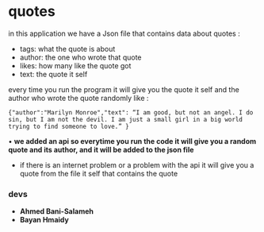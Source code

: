 # quotes

in this application we have a Json file that contains data about quotes : 

- tags: what the quote is about  
- author: the one who wrote that quote  
- likes: how many like the quote got  
- text: the quote it self  

every time you run the program it will give you the quote it self and the author who wrote the quote randomly like : 

`{"author":"Marilyn Monroe","text": “I am good, but not an angel. I do sin, but I am not the devil. I am just a small girl in a big world trying to find someone to love.” }`

• **we added an api so everytime you run the code it will give you a random quote and its author, and it will be added to the json file**

- if there is an internet problem or a problem with the api it will give you a quote from the file it self that contains the quote

### devs 
- **Ahmed Bani-Salameh**
- **Bayan Hmaidy**